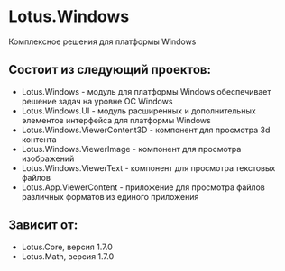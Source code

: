 # Lotus.Windows
Комплексное решения для платформы Windows

## Состоит из следующий проектов:
 - Lotus.Windows - модуль для платформы Windows обеспечивает решение задач на уровне ОС Windows
 - Lotus.Windows.UI - модуль расширенных и дополнительных элементов интерфейса для платформы Windows
 - Lotus.Windows.ViewerContent3D - компонент для просмотра 3d контента 
 - Lotus.Windows.ViewerImage - компонент для просмотра изображений
 - Lotus.Windows.ViewerText - компонент для просмотра текстовых файлов
 - Lotus.App.ViewerContent - приложение для просмотра файлов различных форматов из единого приложения

## Зависит от:
 - Lotus.Core, версия 1.7.0
 - Lotus.Math, версия 1.7.0